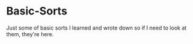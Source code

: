 # Basic-Sorts
Just some of basic sorts I learned and wrote down so if I need to look at them, they're here.
